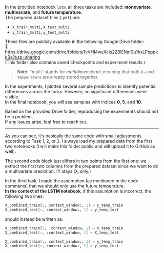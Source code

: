 In the provided notebook `lstm`, all three tasks are included: **monovariate**, **multivariate**, and **future temperature**.  
The prepared dataset files (`.pkl`) are:

- `X_train_multi`, `X_test_multi`  
- `y_train_multi`, `y_test_multi`

These files are publicly available in the following Google Drive folder:  
🔗 https://drive.google.com/drive/folders/1vVHI4weXcis2ZBlENm0u1hxLPbppkkBa?usp=sharing  
(This folder also contains saved checkpoints and experiment results.)

> **Note:** "multi" stands for *multidimensional*, meaning that both `O₃` and `temperature` are already stored together.

In the experiments, I plotted several sample predictions to identify potential differences across the tasks. However, no significant differences were visible.  
In the final notebook, you will see samples with indices **0**, **5**, and **10**.

Based on the provided Drive folder, reproducing the experiments should not be a problem.  
If any issues arise, feel free to reach out.

---

As you can see, it's basically the same code with small adjustments according to Task 1, 2, or 3. I always load my prepared data from the first two notebooks (I will make this folder public and will upload it to GitHub as well).

The second code block just differs in two points from the first one: we extract the first two columns from the prepared dataset since we want to do a multivariate prediction. (Y stays O₃ only.)

In the third task, I made the assumption (as mentioned in the code comments) that we should only use the future temperature.  
**In the context of the LSTM notebook**, if this assumption is incorrect, the following two lines:

```python
X_combined_train[:, context_window:, 1] = y_temp_train  
X_combined_test[:, context_window:, 1] = y_temp_test
```

should instead be written as:

```python
X_combined_train[:, :context_window, 1] = X_temp_train  
X_combined_test[:, :context_window, 1] = X_temp_test

X_combined_train[:, context_window:, 1] = y_temp_train  
X_combined_test[:, context_window:, 1] = y_temp_test
```
